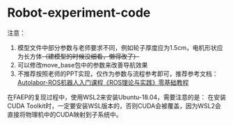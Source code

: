 # Robot-experiment-code

注意：

1. 模型文件中部分参数与老师要求不同，例如轮子厚度应为1.5cm，电机形状应为长方体~~（建模型的时候没细看，懒得改了）~~
2. 可以修改move_base包中的参数来改善导航效果
3. 不推荐按照老师的PPT实现，仅作为参数与流程参考即可，推荐参考文档：[Autolabor-ROS机器人入门课程《ROS理论与实践》零基础教程](http://www.autolabor.com.cn/book/ROSTutorials/)

在FAEP的复现过程中，使用WSL2来安装Ubuntu-18.04，需要注意的是：
在安装CUDA Toolkit时，一定要安装WSL版本的，否则CUDA会被覆盖，因为WSL2会直接将物理机中的CUDA映射到子系统中。